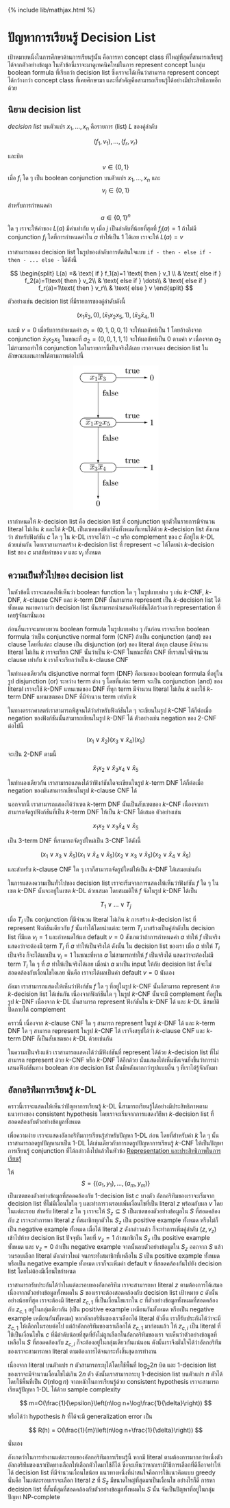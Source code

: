 {% include lib/mathjax.html %}
# ปัญหาการเรียนรู้ Decision List

เป้าหมายหนึ่งในการศึกษาด้านการเรียนรู้นั้น คือการหา concept class ที่ใหญ่ที่สุดที่สามารถเรียนรู้ได้จากตัวอย่างข้อมูล
ในหัวข้อนี้เราจะมาดูเทคนิคใหม่ในการ represent concept ในกลุ่ม boolean formula ที่เรียกว่า
decision list ซึ่งเราจะได้เห็นว่าสามารถ represent concept ได้กว้างกว่า concept class ที่เคยศึกษามา
และที่สำคัญคือสามารถเรียนรู้ได้อย่างมีประสิทธิภาพอีกด้วย

## นิยาม decision list
 _decision list_ บนตัวแปร $x_1,\dots,x_n$ คือรายการ (list) $L$ ของคู่ลำดับ

$$
(f_1,v_1),\dots,(f_r,v_r)
$$

และบิต $$v\in\{0,1\}$$
เมื่อ $f_i$ ใด ๆ เป็น boolean conjunction บนตัวแปร $x_1,\dots,x_n$ และ $$v_i\in\{0,1\}$$

สำหรับการกำหนดค่า $$a\in \{0,1\}^n$$ ใด ๆ เราจะให้ค่าของ $L(a)$ มีค่าเท่ากับ $v_j$ เมื่อ
$j$ เป็นลำดับที่น้อยที่สุดที่ $f_j(a)=1$ ถ้าไม่มี conjunction $f_i$ ใดที่การกำหนดค่าใน $a$ ทำให้เป็น 1 ได้เลย
เราจะให้ $L(a)=v$

เราสามารถมอง decision list ในรูปของลำดับการตัดสินใจแบบ `if - then - else if - then - ... else -` ได้ดังนี้

$$
\begin{split}
L(a) =& \text{ if } f_1(a)=1 \text{ then } v_1 \\
& \text{ else if } f_2(a)=1\text{ then } v_2\\
& \text{ else if } \dots\\
& \text{ else if } f_r(a)=1\text{ then } v_r\\
& \text{ else } v
\end{split}
$$

ตัวอย่างเช่น decision list ที่มีรายการของคู่ลำดับดังนี้

$$
(x_1\bar{x}_3,0),(\bar{x}_1x_2x_5, 1),(\bar{x}_3\bar{x}_4,1)
$$

และมี $v=0$ เมื่อรับการกำหนดค่า $a_1=(0,1,0,0,1)$ จะให้ผลลัพธ์เป็น 1 โดยอ้างอิงจาก conjunction
$\bar{x}_1x_2x_5$ ในขณะที่ $a_2=(0,0,1,1,1)$ จะให้ผลลัพธ์เป็น 0 ตามค่า $v$ เนื่องจาก $a_2$
ไม่สามารถทำให้ conjunction ใดในรายการนี้เป็นจริงได้เลย
เราอาจมอง decision list ในลักษณะแผนภาพได้ตามภาพต่อไปนี้

<p align="center">
<img width="200" src="https://raw.githubusercontent.com/vacharapat/Computational-Learning-Theory/master/images/dl.png">
</p>

เรากำหนดให้ $k$-decision list คือ decision list ที่ conjunction
ทุกตัวในรายการมีจำนวน literal ไม่เกิน $k$ และให้ $k$-DL เป็นเซตของฟังก์ชันทั้งหมดที่แทนได้ด้วย
$k$-decision list สังเกตว่า สำหรับฟังก์ชัน $c$ ใด ๆ ใน $k$-DL เราจะได้ว่า $\neg c$ หรือ
complement ของ $c$ ก็อยู่ใน $k$-DL ด้วยเช่นกัน โดยเราสามารถสร้าง $k$-decision list ที่ represent
$\neg c$ ได้โดยนำ $k$-decision list ของ $c$ มาสลับค่าของ $v$ และ $v_i$ ทั้งหมด

## ความเป็นทั่วไปของ decision list
ในหัวข้อนี้ เราจะแสดงให้เห็นว่า boolean function ใด ๆ ในรูปแบบต่าง ๆ เช่น $k$-CNF, $k$-DNF,
$k$-clause CNF และ $k$-term DNF นั้นสามารถ represent เป็น $k$-decision list ได้ทั้งหมด
หมายความว่า decision list นั้นสามารถนำเสนอฟังก์ชันได้กว้างกว่า representation ที่เคยรู้จักมานั่นเอง

ก่อนอื่นเราจะมาทบทวน boolean formula ในรูปแบบต่าง ๆ กันก่อน เราจะเรียก boolean formula ว่าเป็น
conjunctive normal form (CNF) ถ้าเป็น conjunction (and) ของ clause โดยที่แต่ละ clause
เป็น disjunction (or) ของ literal ถ้าทุก clause มีจำนวน literal ไม่เกิน $k$ เราจะเรียก CNF
นั้นว่าเป็น $k$-CNF ในขณะที่ถ้า CNF ที่เราสนใจมีจำนวน clause เท่ากับ $k$ เราก็จะเรียกว่าเป็น $k$-clause CNF

ในทำนองเดียวกัน disjunctive normal form (DNF) คือเซตของ boolean formula ที่อยู่ในรูป disjunction (or)
ระหว่าง term ต่าง ๆ โดยที่แต่ละ term จะเป็น conjunction (and) ของ literal เราจะใช้ $k$-DNF
แทนเซตของ DNF ที่ทุก term มีจำนวน literal ไม่เกิน $k$ และใช้ $k$-term DNF แทนเซตของ DNF
ที่มีจำนวน term เท่ากับ $k$

ในทางตรรกศาสตร์เราสามารถพิสูจนได้ว่าสำหรับฟังก์ชันใด ๆ จะเขียนในรูป $k$-CNF ได้ก็ต่อเมื่อ negation ของฟังก์ชันนั้นสามารถเขียนในรูป $k$-DNF ได้
ตัวอย่างเช่น negation ของ 2-CNF ต่อไปนี้

$$
(x_1\lor\bar{x}_2)(x_3\lor\bar{x}_4)(x_5)
$$

จะเป็น 2-DNF ตามนี้

$$
\bar{x}_1x_2\lor \bar{x}_3x_4\lor \bar{x}_5
$$

ในทำนองเดียวกัน เราสามารถแสดงได้ว่าฟังก์ชันใดจะเขียนในรูป $k$-term DNF ได้ก็ต่อเมื่อ negation ของมันสามารถเขียนในรูป
$k$-clause CNF ได้

นอกจากนี้ เราสามารถแสดงได้ว่าเซต $k$-term DNF นั้นเป็นสับเซตของ $k$-CNF เนื่องจากเราสามารถจัดรูปฟังก์ชันที่เป็น $k$-term DNF
ให้เป็น $k$-CNF ได้เสมอ ตัวอย่างเช่น

$$
x_1x_2\lor x_3\bar{x}_4\lor\bar{x}_5
$$

เป็น 3-term DNF ที่สามารถจัดรูปใหม่เป็น 3-CNF ได้ดังนี้

$$
(x_1\lor x_3\lor\bar{x}_5)(x_1\lor\bar{x}_4\lor\bar{x}_5)(x_2\lor x_3\lor\bar{x}_5)(x_2\lor\bar{x}_4\lor\bar{x}_5)
$$

และสำหรับ $k$-clause CNF ใด ๆ เราก็สามารถจัดรูปใหม่ให้เป็น $k$-DNF ได้เสมอเช่นกัน

ในการแสดงความเป็นทั่วไปของ decision list เราจะเริ่มจากการแสดงให้เห็นว่าฟังก์ชัน $f$ ใด ๆ ในเซต
$k$-DNF นั้นจะอยู่ในเซต $k$-DL ด้วยเสมอ โดยสมมติให้ $f$ จัดในรูป $k$-DNF ได้เป็น

$$
T_1\lor\dots\lor T_j
$$

เมื่อ $T_i$ เป็น conjunction ที่มีจำนวน literal ไม่เกิน $k$
การสร้าง $k$-decision list ที่ represent ฟังก์ชันเดียวกับ $f$
นั้นทำได้โดยนำแต่ละ term  $T_i$ มาสร้างเป็นคู่ลำดับใน decision list ที่มีผล $v_i=1$ และกำหนดให้ผล default $v=0$
สังเกตว่าถ้าการกำหนดค่า $a$ ทำให้ $f$ เป็นจริง แสดงว่าจะต้องมี term $T_i$ ที่ $a$ ทำให้เป็นจริงได้
ดังนั้น ใน decision list ของเรา เมื่อ $a$ ทำให้ $T_i$ เป็นจริง ก็จะได้ผลเป็น $v_i=1$ ในขณะที่หาก $a$ ไม่สามารถทำให้ $f$ เป็นจริงได้
แสดงว่าจะต้องไม่มี term $T_i$ ใด ๆ ที่ $a$ ทำให้เป็นจริงได้เลย เมื่อนำ $a$ มาเป็น input ให้กับ decision list
ก็จะไม่สอดคล้องกับเงื่อนไขใดเลย นั่นคือ เราจะได้ผลเป็นค่า default $v=0$ น่ันเอง

ถัดมา เราสามารถแสดงให้เห็นว่าฟังก์ชัน $f$ ใด ๆ ที่อยู่ในรูป $k$-CNF นั้นก็สามารถ represent ด้วย $k$-decision list ได้เช่นกัน
เนื่องจากฟังก์ชันใด ๆ ในรูป $k$-CNF นั้นจะมี complement ที่อยู่ในรูป $k$-DNF เนื่องจาก $k$-DL นั้นสามารถ represent ฟังก์ชันใน $k$-DNF ได้ และ $k$-DL มีสมบัติปิดภายใต้ complement

คราวนี้ เนื่องจาก $k$-clause CNF ใด ๆ สามารถ represent ในรูป $k$-DNF ได้ และ $k$-term DNF ใด ๆ
สามารถ represent ในรูป $k$-CNF ได้ เราจึงสรุปได้ว่า $k$-clause CNF และ $k$-term DNF ก็เป็นสับเซตของ $k$-DL ด้วยเช่นกัน

ในความเป็นจริงแล้ว เราสามารถแสดงได้ว่ามีฟังก์ชันที่ represent ได้ด้วย $k$-decision list
ที่ไม่สามารถ represent ด้วย $k$-CNF หรือ $k$-DNF ได้อีกด้วย นั่นแสดงให้เห็นชัดเจนยิ่งขึ้นว่าการนำเสนอฟังก์ชันทาง boolean ด้วย
decision list นั้นมีพลังมากกว่ารูปแบบอื่น ๆ ที่เราได้รู้จักกันมา

## อัลกอริทึมการเรียนรู้ $k$-DL
คราวนี้เราจะแสดงให้เห็นว่าปัญหาการเรียนรู้ $k$-DL นี้สามารถเรียนรู้ได้อย่างมีประสิทธิภาพตามแนวทางของ
consistent hypothesis โดยเราจะเริ่มจากการแสดงวิธีหา $k$-decision list ที่สอดคล้องกับตัวอย่างข้อมูลทั้งหมด

เพื่อความง่าย เราจะแสดงอัลกอริทึมการเรียนรู้สำหรับปัญหา 1-DL ก่อน โดยที่สำหรับค่า $k$ ใด ๆ นั้นเราสามารถลดรูปปัญหามาเป็น
1-DL ได้เช่นเดียวกับการลดรูปปัญหาการเรียนรู้ $k$-CNF ให้เป็นปัญหาการเรียนรู้ conjunction ที่ได้กล่าวถึงไปแล้วในหัวข้อ
[Representation และประสิทธิภาพในการเรียนรู้](https://vacharapat.github.io/Computational-Learning-Theory/docs/pac5)

ให้ $$S=\{(a_1,y_1),\dots,(a_m,y_m)\}$$ เป็นเซตของตัวอย่างข้อมูลที่สอดคล้องกับ 1-decision list $c$ บางตัว
อัลกอริทึมของเราจะเริ่มจาก decision list ที่ไม่มีเงื่อนไขใด ๆ และทำการวนรอบเพิ่มเงื่อนไขที่เป็น literal $z$ พร้อมกับผล $v$
โดยในแต่ละรอบ สำหรับ literal $z$ ใด ๆ เราจะให้ $S_z\subseteq S$ เป็นเซตของตัวอย่างข้อมูลใน $S$
ที่สอดคล้องกับ $z$ เราจะทำการหา literal $z$ ที่สมาชิกทุกตัวใน $S_z$ เป็น positive example ทั้งหมด
หรือไม่ก็เป็น negative example ทั้งหมด เมื่อได้ literal $z$ ดังกล่าวแล้ว ก็จะทำการเพิ่มคู่ลำดับ $(z,v_z)$
เข้าไปท้าย decision list ปัจจุบัน โดยที่ $v_z=1$ ถ้าสมาชิกใน $S_z$ เป็น positive example ทั้งหมด และ
$v_z=0$ ถ้าเป็น negative example จากนั้นลบตัวอย่างข้อมูลใน $S_z$ ออกจาก $S$ แล้ววนรอบเลือก literal ดังกล่าวใหม่
จนกระทั่งสมาชิกที่เหลือใน $S$ เป็น positive example ทั้งหมด หรือเป็น negative example ทั้งหมด
เราก็จะเพิ่มค่า default $v$ ที่สอดคล้องกันไปยัง decision list โดยไม่ต้องมีเงื่อนไขกำหนด

เราสามารถรับประกันได้ว่าในแต่ละรอบของอัลกอริทึม เราจะสามารถหา literal $z$ ตามต้องการได้เสมอ
เนื่องจากตัวอย่างข้อมูลทั้งหมดใน $S$ ของเราจะต้องสอดคล้องกับ decision list เป้าหมาย $c$
ดังนั้นอย่างน้อยที่สุด เราจะต้องมี literal $z_{c,1}$ ที่เป็นเงื่อนไขแรกใน $c$ ที่ตัวอย่างข้อมูลทั้งหมดที่สอดคล้องกับ
$z_{c,1}$ อยู่ในกลุ่มเดียวกัน (เป็น positive example เหมือนกันทั้งหมด หรือเป็น negative example เหมือนกันทั้งหมด)
หากอัลกอริทึมของเราเลือกได้ literal ตัวอื่น เราก็รับประกันได้ว่าจะมี $z_{c,1}$ ให้เลือกในรอบต่อไป
แต่ถ้าอัลกอริทึมของเราเลือกได้ $z_{c,1}$ มาก่อนแล้ว ให้ $z_{c,i}$ เป็น literal ที่ใช้เป็นเงื่อนไขใน $c$
ที่มีลำดับน้อยที่สุดที่ยังไม่ถูกเลือกในอัลกอริทึมของเรา จะเห็นว่าตัวอย่างข้อมูลที่เหลือใน $S$ ที่สอดคล้องกับ $z_{c,i}$
ก็จะต้องอยู่ในกลุ่มเดียวกันแน่นอน ดังนั้นเราจึงมั่นใจได้ว่าอัลกอริทึมของเราจะสามารถหา literal
ตามต้องการได้จนกระทั่งสิ้นสุดการทำงาน

เนื่องจาก literal บนตัวแปร $n$ ตัวสามารถระบุได้โดยใช้พื้นที่ $\log_2 2n$ บิต และ 1-decision list
ของเราจะมีจำนวนเงื่อนไขไม่เกิน $2n$ ตัว ดังนั้นเราสามารถระบุ 1-decision list บนตัวแปร $n$
ตัวได้โดยใช้พื้นที่เป็น $O(n\log n)$ จากหลักในการเรียนรู้ด้วย consistent hypothesis เราจะสามารถเรียนรู้ปัญหา 1-DL
ได้ด้วย sample complexity

$$
m=O(\frac{1}{\epsilon}\left(n\log n+\log\frac{1}{\delta}\right))
$$

หรือได้ว่า hypothesis $h$ ที่ได้จะมี generalization error เป็น

$$
R(h) = O(\frac{1}{m}\left(n\log n+\frac{1}{\delta}\right))
$$

นั่นเอง

สังเกตว่าในการทำงานแต่ละรอบของอัลกอริทึมการเรียนรู้นี้ หากมี literal ตามต้องการมากกว่าหนึ่งตัว
อัลกอริทึมของเราเปิดทางเลือกให้เลือกตัวใดมาใช้ก็ได้ ซึ่งจะเห็นว่าหากเรามีวิธีการเลือกที่ดีก็อาจทำให้ได้
decision list ที่มีจำนวนเงื่อนไขน้อย แนวทางหนึ่งที่น่าสนใจคือการใช้แนวคิดแบบ greedy
นั่นคือ ในแต่ละรอบเราจะเลือก literal $z$ ที่ $S_z$ มีขนาดใหญ่ที่สุดมาเป็นเงื่อนไข
อย่างไรก็ดี การหา decision list ที่สั้นที่สุดที่สอดคล้องกับตัวอย่างข้อมูลทั้งหมดใน $S$ นั้น
จัดเป็นปัญหาที่อยู่ในกลุ่มปัญหา NP-complete 

